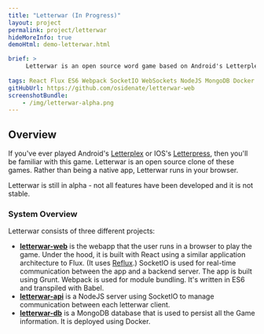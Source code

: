 ```yaml
---
title: "Letterwar (In Progress)"
layout: project
permalink: project/letterwar
hideMoreInfo: true
demoHtml: demo-letterwar.html

brief: >
     Letterwar is an open source word game based on Android's Letterplex. It is currently in alpha - not all features have finished devleopment.
     
tags: React Flux ES6 Webpack SocketIO WebSockets NodeJS MongoDB Docker
gitHubUrl: https://github.com/osidenate/letterwar-web
screenshotBundle:
    - /img/letterwar-alpha.png
---
```


## Overview
If you've ever played Android's [Letterplex](https://play.google.com/store/apps/details?id=com.infinite_imagination.letterplex&hl=en) or IOS's [Letterpress](https://itunes.apple.com/us/app/letterpress-word-game/id526619424), then you'll be familiar with this game.
Letterwar is an open source clone of these games. Rather than being a native app, Letterwar runs in your browser.
 
Letterwar is still in alpha - not all features have been developed and it is not stable.

### System Overview

Letterwar consists of three different projects:

- **[letterwar-web](https://github.com/osidenate/letterwar-web)** is the webapp that the user runs in a browser to play the game.
  Under the hood, it is built with React using a similar application architecture to Flux. (It uses [Reflux](https://github.com/reflux/refluxjs).)
  SocketIO is used for real-time communication between the app and a backend server. The app is built using Grunt. Webpack is used for module bundling.
  It's written in ES6 and transpiled with Babel.
- **[letterwar-api](https://github.com/osidenate/letterwar-api)** is a NodeJS server using SocketIO to manage communication between each letterwar client.
- **[letterwar-db](https://github.com/osidenate/letterwar-db)** is a MongoDB database that is used to persist all the Game information. It is deployed using Docker.
